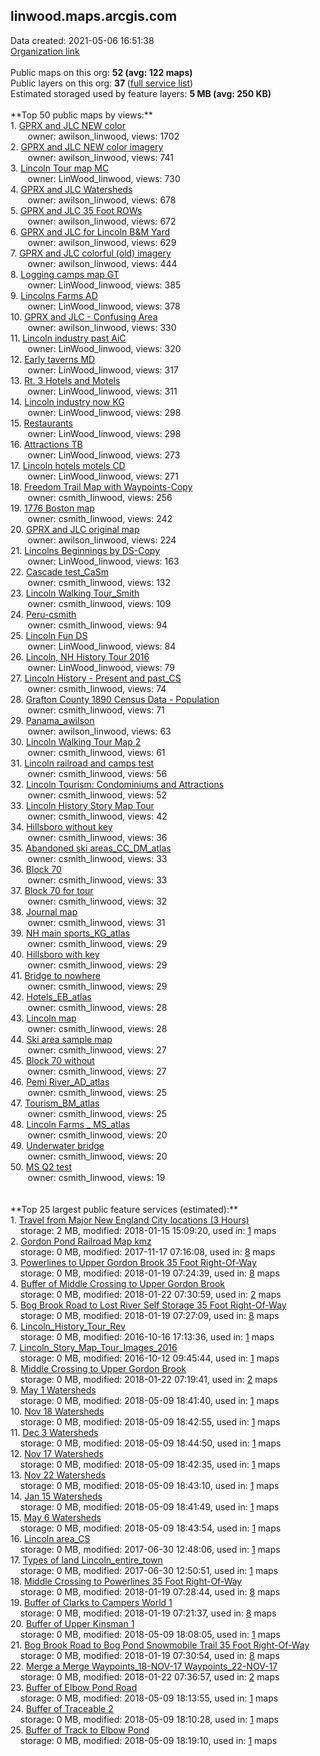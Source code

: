 <h2>linwood.maps.arcgis.com</h2> Data created: 2021-05-06 16:51:38 <br /><a target='new' href='https://linwood.maps.arcgis.com'>Organization link</a><br /><br />Public maps on this org: <b>52 (avg: 122 maps)</b><br />Public layers on this org: <b>37 </b>(<a target='new' href='https://services.arcgis.com/ctnv3S90gv4qdwQ1/ArcGIS/rest/services'>full service list</a>)<br />Estimated storaged used by feature layers: <b>5 MB (avg: 250 KB)</b><br /><br />**Top 50 public maps by views:**<br />  1. <a target='new' href='https://www.arcgis.com/home/item.html?id=ce94603d2c01437f8331a349613b9c39'>GPRX and JLC NEW color</a> <br />  &nbsp;&nbsp;&nbsp;&nbsp; &nbsp;&nbsp;owner: awilson_linwood, views: 1702<br />  2. <a target='new' href='https://www.arcgis.com/home/item.html?id=1bccb90700e8477c8806792685329b4d'>GPRX and JLC NEW color imagery</a> <br />  &nbsp;&nbsp;&nbsp;&nbsp; &nbsp;&nbsp;owner: awilson_linwood, views: 741<br />  3. <a target='new' href='https://www.arcgis.com/home/item.html?id=4285274752584af6aff1ace70041ddfd'>Lincoln Tour map MC</a> <br />  &nbsp;&nbsp;&nbsp;&nbsp; &nbsp;&nbsp;owner: LinWood_linwood, views: 730<br />  4. <a target='new' href='https://www.arcgis.com/home/item.html?id=2437332b58884b39b28678c2d39c8896'>GPRX and JLC Watersheds</a> <br />  &nbsp;&nbsp;&nbsp;&nbsp; &nbsp;&nbsp;owner: awilson_linwood, views: 678<br />  5. <a target='new' href='https://www.arcgis.com/home/item.html?id=af7827167c3a423782ee14edc7fb7b47'>GPRX and JLC 35 Foot ROWs</a> <br />  &nbsp;&nbsp;&nbsp;&nbsp; &nbsp;&nbsp;owner: awilson_linwood, views: 672<br />  6. <a target='new' href='https://www.arcgis.com/home/item.html?id=79c1b736b37244ca8c402532babab787'>GPRX and JLC for Lincoln B&M Yard</a> <br />  &nbsp;&nbsp;&nbsp;&nbsp; &nbsp;&nbsp;owner: awilson_linwood, views: 629<br />  7. <a target='new' href='https://www.arcgis.com/home/item.html?id=2416a41abad94f438e36b9fd3b6c4bf3'>GPRX and JLC colorful (old) imagery</a> <br />  &nbsp;&nbsp;&nbsp;&nbsp; &nbsp;&nbsp;owner: awilson_linwood, views: 444<br />  8. <a target='new' href='https://www.arcgis.com/home/item.html?id=af27c8e960154491bef0419de9c63c73'>Logging camps map GT</a> <br />  &nbsp;&nbsp;&nbsp;&nbsp; &nbsp;&nbsp;owner: LinWood_linwood, views: 385<br />  9. <a target='new' href='https://www.arcgis.com/home/item.html?id=a173034a8822480cbd804ca7af49f0b1'>Lincolns Farms AD</a> <br />  &nbsp;&nbsp;&nbsp;&nbsp; &nbsp;&nbsp;owner: LinWood_linwood, views: 378<br />  10. <a target='new' href='https://www.arcgis.com/home/item.html?id=5e4e03b31cf041adaec8c4dba9f0b32d'>GPRX and JLC - Confusing Area</a> <br />  &nbsp;&nbsp;&nbsp;&nbsp; &nbsp;&nbsp;owner: awilson_linwood, views: 330<br />  11. <a target='new' href='https://www.arcgis.com/home/item.html?id=50b4e147f4d540c792548b93fc278c6d'>Lincoln industry past AiC</a> <br />  &nbsp;&nbsp;&nbsp;&nbsp; &nbsp;&nbsp;owner: LinWood_linwood, views: 320<br />  12. <a target='new' href='https://www.arcgis.com/home/item.html?id=158b26ade3bd440db1890ae811192594'>Early taverns MD</a> <br />  &nbsp;&nbsp;&nbsp;&nbsp; &nbsp;&nbsp;owner: LinWood_linwood, views: 317<br />  13. <a target='new' href='https://www.arcgis.com/home/item.html?id=2cb95b86d63f447c82d02353dba6fdc8'>Rt. 3 Hotels and Motels</a> <br />  &nbsp;&nbsp;&nbsp;&nbsp; &nbsp;&nbsp;owner: LinWood_linwood, views: 311<br />  14. <a target='new' href='https://www.arcgis.com/home/item.html?id=b508f4d3f9284e9c8dee6d47963290ed'>Lincoln industry now KG</a> <br />  &nbsp;&nbsp;&nbsp;&nbsp; &nbsp;&nbsp;owner: LinWood_linwood, views: 298<br />  15. <a target='new' href='https://www.arcgis.com/home/item.html?id=04ce90c5bdbd437cb74a03af3f6a1682'>Restaurants</a> <br />  &nbsp;&nbsp;&nbsp;&nbsp; &nbsp;&nbsp;owner: LinWood_linwood, views: 298<br />  16. <a target='new' href='https://www.arcgis.com/home/item.html?id=f59af27d43f148edb310b0102570c346'>Attractions TB</a> <br />  &nbsp;&nbsp;&nbsp;&nbsp; &nbsp;&nbsp;owner: LinWood_linwood, views: 273<br />  17. <a target='new' href='https://www.arcgis.com/home/item.html?id=a27516f633c145d2bec0666cdb6cf7cc'>Lincoln hotels motels CD</a> <br />  &nbsp;&nbsp;&nbsp;&nbsp; &nbsp;&nbsp;owner: LinWood_linwood, views: 271<br />  18. <a target='new' href='https://www.arcgis.com/home/item.html?id=847f4c1c446b451990b7b9b4af228801'>Freedom Trail Map with Waypoints-Copy</a> <br />  &nbsp;&nbsp;&nbsp;&nbsp; &nbsp;&nbsp;owner: csmith_linwood, views: 256<br />  19. <a target='new' href='https://www.arcgis.com/home/item.html?id=e64dfd1ee8ac43a5883843f233d42f57'>1776 Boston map</a> <br />  &nbsp;&nbsp;&nbsp;&nbsp; &nbsp;&nbsp;owner: csmith_linwood, views: 242<br />  20. <a target='new' href='https://www.arcgis.com/home/item.html?id=6db740b4e2ba446eab41414025da20ca'>GPRX and JLC original map</a> <br />  &nbsp;&nbsp;&nbsp;&nbsp; &nbsp;&nbsp;owner: awilson_linwood, views: 224<br />  21. <a target='new' href='https://www.arcgis.com/home/item.html?id=c52fe2bce833455ba3c0333129579be0'>Lincolns Beginnings by DS-Copy</a> <br />  &nbsp;&nbsp;&nbsp;&nbsp; &nbsp;&nbsp;owner: LinWood_linwood, views: 163<br />  22. <a target='new' href='https://www.arcgis.com/home/item.html?id=3df86cfc879e40bda67f033e72ab0b40'>Cascade test_CaSm</a> <br />  &nbsp;&nbsp;&nbsp;&nbsp; &nbsp;&nbsp;owner: csmith_linwood, views: 132<br />  23. <a target='new' href='https://www.arcgis.com/home/item.html?id=4ab14d63f904438390b740daf7bd40f4'>Lincoln Walking Tour_Smith</a> <br />  &nbsp;&nbsp;&nbsp;&nbsp; &nbsp;&nbsp;owner: csmith_linwood, views: 109<br />  24. <a target='new' href='https://www.arcgis.com/home/item.html?id=86714511f06648b3b2a12b4b66ffe6a3'>Peru-csmith</a> <br />  &nbsp;&nbsp;&nbsp;&nbsp; &nbsp;&nbsp;owner: csmith_linwood, views: 94<br />  25. <a target='new' href='https://www.arcgis.com/home/item.html?id=09a51ab4d9bf40698cb2533b2b3e923a'>Lincoln Fun DS</a> <br />  &nbsp;&nbsp;&nbsp;&nbsp; &nbsp;&nbsp;owner: LinWood_linwood, views: 84<br />  26. <a target='new' href='https://www.arcgis.com/home/item.html?id=d2abddb4258e44588ff8614a1da9cf70'>Lincoln, NH History Tour 2016 </a> <br />  &nbsp;&nbsp;&nbsp;&nbsp; &nbsp;&nbsp;owner: LinWood_linwood, views: 79<br />  27. <a target='new' href='https://www.arcgis.com/home/item.html?id=eec14e9305b549a39a57150c2731c977'>Lincoln History - Present and past_CS</a> <br />  &nbsp;&nbsp;&nbsp;&nbsp; &nbsp;&nbsp;owner: csmith_linwood, views: 74<br />  28. <a target='new' href='https://www.arcgis.com/home/item.html?id=c945051732aa4a02955736c133a70bef'>Grafton County 1890 Census Data - Population</a> <br />  &nbsp;&nbsp;&nbsp;&nbsp; &nbsp;&nbsp;owner: csmith_linwood, views: 71<br />  29. <a target='new' href='https://www.arcgis.com/home/item.html?id=5e0cc55297fa4541aecb33c43d47b734'>Panama_awilson</a> <br />  &nbsp;&nbsp;&nbsp;&nbsp; &nbsp;&nbsp;owner: awilson_linwood, views: 63<br />  30. <a target='new' href='https://www.arcgis.com/home/item.html?id=d281fbb3bb734884984c6ac09a740b79'>Lincoln Walking Tour Map 2</a> <br />  &nbsp;&nbsp;&nbsp;&nbsp; &nbsp;&nbsp;owner: csmith_linwood, views: 61<br />  31. <a target='new' href='https://www.arcgis.com/home/item.html?id=7bacdf1d679046f2bbe44ec6d5f261fd'>Lincoln railroad and camps test</a> <br />  &nbsp;&nbsp;&nbsp;&nbsp; &nbsp;&nbsp;owner: csmith_linwood, views: 56<br />  32. <a target='new' href='https://www.arcgis.com/home/item.html?id=5d545afddffb43a997ef9c756329a2a8'>Lincoln Tourism:  Condominiums and Attractions</a> <br />  &nbsp;&nbsp;&nbsp;&nbsp; &nbsp;&nbsp;owner: csmith_linwood, views: 52<br />  33. <a target='new' href='https://www.arcgis.com/home/item.html?id=e31e98524bec4317bd577e606d6c430d'>Lincoln History Story Map Tour</a> <br />  &nbsp;&nbsp;&nbsp;&nbsp; &nbsp;&nbsp;owner: csmith_linwood, views: 42<br />  34. <a target='new' href='https://www.arcgis.com/home/item.html?id=640970e0c99f48abb210c24248311997'>Hillsboro without key</a> <br />  &nbsp;&nbsp;&nbsp;&nbsp; &nbsp;&nbsp;owner: csmith_linwood, views: 36<br />  35. <a target='new' href='https://www.arcgis.com/home/item.html?id=abb35bab42d94e8b97c1c9849c3da0cc'>Abandoned ski areas_CC_DM_atlas</a> <br />  &nbsp;&nbsp;&nbsp;&nbsp; &nbsp;&nbsp;owner: csmith_linwood, views: 33<br />  36. <a target='new' href='https://www.arcgis.com/home/item.html?id=72e6cb4391784547aebe31b48d38bedb'>Block 70</a> <br />  &nbsp;&nbsp;&nbsp;&nbsp; &nbsp;&nbsp;owner: csmith_linwood, views: 33<br />  37. <a target='new' href='https://www.arcgis.com/home/item.html?id=924ebb32bdd64262ab87b7b870b214ab'>Block 70 for tour</a> <br />  &nbsp;&nbsp;&nbsp;&nbsp; &nbsp;&nbsp;owner: csmith_linwood, views: 32<br />  38. <a target='new' href='https://www.arcgis.com/home/item.html?id=353dfb94d102459d9e6d5229b16d1ba8'>Journal map</a> <br />  &nbsp;&nbsp;&nbsp;&nbsp; &nbsp;&nbsp;owner: csmith_linwood, views: 31<br />  39. <a target='new' href='https://www.arcgis.com/home/item.html?id=fd21e412544d494c8b4c658b8f64a295'>NH main sports_KG_atlas</a> <br />  &nbsp;&nbsp;&nbsp;&nbsp; &nbsp;&nbsp;owner: csmith_linwood, views: 29<br />  40. <a target='new' href='https://www.arcgis.com/home/item.html?id=82be46bcb1214b6ca13c453d915261bb'>Hillsboro with key</a> <br />  &nbsp;&nbsp;&nbsp;&nbsp; &nbsp;&nbsp;owner: csmith_linwood, views: 29<br />  41. <a target='new' href='https://www.arcgis.com/home/item.html?id=f1e8222e2c2f43a2b4e8addc1a8df56b'>Bridge to nowhere</a> <br />  &nbsp;&nbsp;&nbsp;&nbsp; &nbsp;&nbsp;owner: csmith_linwood, views: 29<br />  42. <a target='new' href='https://www.arcgis.com/home/item.html?id=529738082ffc40699893bf4a3f16c339'>Hotels_EB_atlas</a> <br />  &nbsp;&nbsp;&nbsp;&nbsp; &nbsp;&nbsp;owner: csmith_linwood, views: 28<br />  43. <a target='new' href='https://www.arcgis.com/home/item.html?id=b6a0531c2e5a44c2a3f9d8fe4e302498'>Lincoln map</a> <br />  &nbsp;&nbsp;&nbsp;&nbsp; &nbsp;&nbsp;owner: csmith_linwood, views: 28<br />  44. <a target='new' href='https://www.arcgis.com/home/item.html?id=f3a7d62316a54076af8702bd9161e629'>Ski area sample map</a> <br />  &nbsp;&nbsp;&nbsp;&nbsp; &nbsp;&nbsp;owner: csmith_linwood, views: 27<br />  45. <a target='new' href='https://www.arcgis.com/home/item.html?id=ec9e6c8e287b46cda705739b33910f08'>Block 70 without</a> <br />  &nbsp;&nbsp;&nbsp;&nbsp; &nbsp;&nbsp;owner: csmith_linwood, views: 27<br />  46. <a target='new' href='https://www.arcgis.com/home/item.html?id=c970da645d3940e98851536d4b275307'>Pemi River_AD_atlas</a> <br />  &nbsp;&nbsp;&nbsp;&nbsp; &nbsp;&nbsp;owner: csmith_linwood, views: 25<br />  47. <a target='new' href='https://www.arcgis.com/home/item.html?id=5e9f4591e9344ce5a3d47acfe392637c'>Tourism_BM_atlas</a> <br />  &nbsp;&nbsp;&nbsp;&nbsp; &nbsp;&nbsp;owner: csmith_linwood, views: 25<br />  48. <a target='new' href='https://www.arcgis.com/home/item.html?id=f8082af704284e06aefb1a0e68e00900'>Lincoln Farms _ MS_atlas</a> <br />  &nbsp;&nbsp;&nbsp;&nbsp; &nbsp;&nbsp;owner: csmith_linwood, views: 20<br />  49. <a target='new' href='https://www.arcgis.com/home/item.html?id=b1ab81622bd8412eae59e57f1c2cb9fd'>Underwater bridge</a> <br />  &nbsp;&nbsp;&nbsp;&nbsp; &nbsp;&nbsp;owner: csmith_linwood, views: 20<br />  50. <a target='new' href='https://www.arcgis.com/home/item.html?id=804b3f842747438b864c8eeb381ea871'>MS Q2 test</a> <br />  &nbsp;&nbsp;&nbsp;&nbsp; &nbsp;&nbsp;owner: csmith_linwood, views: 19<br /><br /><br />**Top 25 largest public feature services (estimated):**<br /> 1. <a target='new' href='https://www.arcgis.com/home/item.html?id=606da1bd36af4215a1d70a8682cf0c28'>Travel from Major New England City locations (3 Hours)</a><br /> &nbsp;&nbsp;&nbsp;&nbsp;storage: 2 MB, modified: 2018-01-15 15:09:20,  used in: <a target='new' href='https://ed-ind-tb.s3-us-west-1.amazonaws.com/ADI/606da1bd36af4215a1d70a8682cf0c28.html'> 1</a> maps<br /> 2. <a target='new' href='https://www.arcgis.com/home/item.html?id=07904c9c3f5f42d5a1af4ca768088103'>Gordon Pond Railroad Map kmz</a><br /> &nbsp;&nbsp;&nbsp;&nbsp;storage: 0 MB, modified: 2017-11-17 07:16:08,  used in: <a target='new' href='https://ed-ind-tb.s3-us-west-1.amazonaws.com/ADI/07904c9c3f5f42d5a1af4ca768088103.html'> 8</a> maps<br /> 3. <a target='new' href='https://www.arcgis.com/home/item.html?id=773e149c0f994930a1ef212bf58e5f94'>Powerlines to Upper Gordon Brook 35 Foot Right-Of-Way</a><br /> &nbsp;&nbsp;&nbsp;&nbsp;storage: 0 MB, modified: 2018-01-19 07:24:39,  used in: <a target='new' href='https://ed-ind-tb.s3-us-west-1.amazonaws.com/ADI/773e149c0f994930a1ef212bf58e5f94.html'> 8</a> maps<br /> 4. <a target='new' href='https://www.arcgis.com/home/item.html?id=e432f76e18d54041aaccd7e26b514473'>Buffer of Middle Crossing to Upper Gordon Brook</a><br /> &nbsp;&nbsp;&nbsp;&nbsp;storage: 0 MB, modified: 2018-01-22 07:30:59,  used in: <a target='new' href='https://ed-ind-tb.s3-us-west-1.amazonaws.com/ADI/e432f76e18d54041aaccd7e26b514473.html'> 2</a> maps<br /> 5. <a target='new' href='https://www.arcgis.com/home/item.html?id=93060eb3b61f4947ac2f98b43d5d70fa'>Bog Brook Road to Lost River Self Storage 35 Foot Right-Of-Way</a><br /> &nbsp;&nbsp;&nbsp;&nbsp;storage: 0 MB, modified: 2018-01-19 07:27:09,  used in: <a target='new' href='https://ed-ind-tb.s3-us-west-1.amazonaws.com/ADI/93060eb3b61f4947ac2f98b43d5d70fa.html'> 8</a> maps<br /> 6. <a target='new' href='https://www.arcgis.com/home/item.html?id=02e9619686d247e5b586aeb29d82dc75'>Lincoln_History_Tour_Rev</a><br /> &nbsp;&nbsp;&nbsp;&nbsp;storage: 0 MB, modified: 2016-10-16 17:13:36,  used in: <a target='new' href='https://ed-ind-tb.s3-us-west-1.amazonaws.com/ADI/02e9619686d247e5b586aeb29d82dc75.html'> 1</a> maps<br /> 7. <a target='new' href='https://www.arcgis.com/home/item.html?id=6df1412621204ec282c7a23f89a37577'>Lincoln_Story_Map_Tour_Images_2016</a><br /> &nbsp;&nbsp;&nbsp;&nbsp;storage: 0 MB, modified: 2016-10-12 09:45:44,  used in: <a target='new' href='https://ed-ind-tb.s3-us-west-1.amazonaws.com/ADI/6df1412621204ec282c7a23f89a37577.html'> 1</a> maps<br /> 8. <a target='new' href='https://www.arcgis.com/home/item.html?id=f17fe50e836a45c9a14dfca9f37b559f'>Middle Crossing to Upper Gordon Brook</a><br /> &nbsp;&nbsp;&nbsp;&nbsp;storage: 0 MB, modified: 2018-01-22 07:19:41,  used in: <a target='new' href='https://ed-ind-tb.s3-us-west-1.amazonaws.com/ADI/f17fe50e836a45c9a14dfca9f37b559f.html'> 2</a> maps<br /> 9. <a target='new' href='https://www.arcgis.com/home/item.html?id=ee33f7cb99094cf5a44df213af364810'>May 1 Watersheds</a><br /> &nbsp;&nbsp;&nbsp;&nbsp;storage: 0 MB, modified: 2018-05-09 18:41:40,  used in: <a target='new' href='https://ed-ind-tb.s3-us-west-1.amazonaws.com/ADI/ee33f7cb99094cf5a44df213af364810.html'> 1</a> maps<br /> 10. <a target='new' href='https://www.arcgis.com/home/item.html?id=8b5101e3fe9f49d48a64f13934084689'>Nov 18 Watersheds</a><br /> &nbsp;&nbsp;&nbsp;&nbsp;storage: 0 MB, modified: 2018-05-09 18:42:55,  used in: <a target='new' href='https://ed-ind-tb.s3-us-west-1.amazonaws.com/ADI/8b5101e3fe9f49d48a64f13934084689.html'> 1</a> maps<br /> 11. <a target='new' href='https://www.arcgis.com/home/item.html?id=f4c13ed9d2284bcc8668505334797715'>Dec 3 Watersheds</a><br /> &nbsp;&nbsp;&nbsp;&nbsp;storage: 0 MB, modified: 2018-05-09 18:44:50,  used in: <a target='new' href='https://ed-ind-tb.s3-us-west-1.amazonaws.com/ADI/f4c13ed9d2284bcc8668505334797715.html'> 1</a> maps<br /> 12. <a target='new' href='https://www.arcgis.com/home/item.html?id=30d0ddc3f14e432fa22a197a84f28a76'>Nov 17 Watersheds</a><br /> &nbsp;&nbsp;&nbsp;&nbsp;storage: 0 MB, modified: 2018-05-09 18:42:35,  used in: <a target='new' href='https://ed-ind-tb.s3-us-west-1.amazonaws.com/ADI/30d0ddc3f14e432fa22a197a84f28a76.html'> 1</a> maps<br /> 13. <a target='new' href='https://www.arcgis.com/home/item.html?id=d51a966e532f4f368d3cddae10d72235'>Nov 22 Watersheds</a><br /> &nbsp;&nbsp;&nbsp;&nbsp;storage: 0 MB, modified: 2018-05-09 18:43:10,  used in: <a target='new' href='https://ed-ind-tb.s3-us-west-1.amazonaws.com/ADI/d51a966e532f4f368d3cddae10d72235.html'> 1</a> maps<br /> 14. <a target='new' href='https://www.arcgis.com/home/item.html?id=5e4c4235affa410eabb037ffe70ff6f9'>Jan 15 Watersheds</a><br /> &nbsp;&nbsp;&nbsp;&nbsp;storage: 0 MB, modified: 2018-05-09 18:41:49,  used in: <a target='new' href='https://ed-ind-tb.s3-us-west-1.amazonaws.com/ADI/5e4c4235affa410eabb037ffe70ff6f9.html'> 1</a> maps<br /> 15. <a target='new' href='https://www.arcgis.com/home/item.html?id=d777497f367c4e2294c2ce12dfe1c7ad'>May 6 Watersheds</a><br /> &nbsp;&nbsp;&nbsp;&nbsp;storage: 0 MB, modified: 2018-05-09 18:43:54,  used in: <a target='new' href='https://ed-ind-tb.s3-us-west-1.amazonaws.com/ADI/d777497f367c4e2294c2ce12dfe1c7ad.html'> 1</a> maps<br /> 16. <a target='new' href='https://www.arcgis.com/home/item.html?id=3aa71ff6d19f4b9796a379567510c242'>Lincoln area_CS</a><br /> &nbsp;&nbsp;&nbsp;&nbsp;storage: 0 MB, modified: 2017-06-30 12:48:06,  used in: <a target='new' href='https://ed-ind-tb.s3-us-west-1.amazonaws.com/ADI/3aa71ff6d19f4b9796a379567510c242.html'> 1</a> maps<br /> 17. <a target='new' href='https://www.arcgis.com/home/item.html?id=fe35bf99198b469fa32c2bbe320db071'>Types of land Lincoln_entire_town</a><br /> &nbsp;&nbsp;&nbsp;&nbsp;storage: 0 MB, modified: 2017-06-30 12:50:51,  used in: <a target='new' href='https://ed-ind-tb.s3-us-west-1.amazonaws.com/ADI/fe35bf99198b469fa32c2bbe320db071.html'> 1</a> maps<br /> 18. <a target='new' href='https://www.arcgis.com/home/item.html?id=eaab2f56c20c4b5f88cd1fb0760fb2f7'>Middle Crossing to Powerlines 35 Foot Right-Of-Way</a><br /> &nbsp;&nbsp;&nbsp;&nbsp;storage: 0 MB, modified: 2018-01-19 07:28:44,  used in: <a target='new' href='https://ed-ind-tb.s3-us-west-1.amazonaws.com/ADI/eaab2f56c20c4b5f88cd1fb0760fb2f7.html'> 8</a> maps<br /> 19. <a target='new' href='https://www.arcgis.com/home/item.html?id=83bf512ceb544708bc92b8ce03a42f18'>Buffer of Clarks to Campers World 1</a><br /> &nbsp;&nbsp;&nbsp;&nbsp;storage: 0 MB, modified: 2018-01-19 07:21:37,  used in: <a target='new' href='https://ed-ind-tb.s3-us-west-1.amazonaws.com/ADI/83bf512ceb544708bc92b8ce03a42f18.html'> 8</a> maps<br /> 20. <a target='new' href='https://www.arcgis.com/home/item.html?id=fde5bd876c894d1480d030e41a882c42'>Buffer of Upper Kinsman 1</a><br /> &nbsp;&nbsp;&nbsp;&nbsp;storage: 0 MB, modified: 2018-05-09 18:08:05,  used in: <a target='new' href='https://ed-ind-tb.s3-us-west-1.amazonaws.com/ADI/fde5bd876c894d1480d030e41a882c42.html'> 1</a> maps<br /> 21. <a target='new' href='https://www.arcgis.com/home/item.html?id=b7b553e125f74f40b1f88bc331465660'>Bog Brook Road to Bog Pond Snowmobile Trail 35 Foot Right-Of-Way</a><br /> &nbsp;&nbsp;&nbsp;&nbsp;storage: 0 MB, modified: 2018-01-19 07:30:54,  used in: <a target='new' href='https://ed-ind-tb.s3-us-west-1.amazonaws.com/ADI/b7b553e125f74f40b1f88bc331465660.html'> 8</a> maps<br /> 22. <a target='new' href='https://www.arcgis.com/home/item.html?id=b6e6f64ee3ac4ee3a86839945970346e'>Merge a Merge Waypoints_18-NOV-17 Waypoints_22-NOV-17</a><br /> &nbsp;&nbsp;&nbsp;&nbsp;storage: 0 MB, modified: 2018-01-22 07:36:57,  used in: <a target='new' href='https://ed-ind-tb.s3-us-west-1.amazonaws.com/ADI/b6e6f64ee3ac4ee3a86839945970346e.html'> 2</a> maps<br /> 23. <a target='new' href='https://www.arcgis.com/home/item.html?id=0198d2a0a81a4d1d9b243f064a92d095'>Buffer of Elbow Pond Road</a><br /> &nbsp;&nbsp;&nbsp;&nbsp;storage: 0 MB, modified: 2018-05-09 18:13:55,  used in: <a target='new' href='https://ed-ind-tb.s3-us-west-1.amazonaws.com/ADI/0198d2a0a81a4d1d9b243f064a92d095.html'> 1</a> maps<br /> 24. <a target='new' href='https://www.arcgis.com/home/item.html?id=0618905e671b47f682b348cc514d5b5d'>Buffer of Traceable 2</a><br /> &nbsp;&nbsp;&nbsp;&nbsp;storage: 0 MB, modified: 2018-05-09 18:10:28,  used in: <a target='new' href='https://ed-ind-tb.s3-us-west-1.amazonaws.com/ADI/0618905e671b47f682b348cc514d5b5d.html'> 1</a> maps<br /> 25. <a target='new' href='https://www.arcgis.com/home/item.html?id=cfe89a848f5f413da4dab2793437bf2c'>Buffer of Track to Elbow Pond</a><br /> &nbsp;&nbsp;&nbsp;&nbsp;storage: 0 MB, modified: 2018-05-09 18:19:10,  used in: <a target='new' href='https://ed-ind-tb.s3-us-west-1.amazonaws.com/ADI/cfe89a848f5f413da4dab2793437bf2c.html'> 1</a> maps<br />